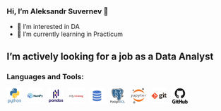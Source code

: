 ### Hi, I’m Aleksandr Suvernev 👋
- 👀 I’m interested in DA
- 🌱 I’m currently learning in Practicum

## I’m actively looking for a job as a Data Analyst
  
### Languages and Tools:
<div>
  <img src="https://github.com/devicons/devicon/blob/master/icons/python/python-original-wordmark.svg" title="AWS" alt="AWS" width="35" height="35"/>&nbsp&nbsp;
  <img src="https://github.com/devicons/devicon/blob/master/icons/numpy/numpy-original-wordmark.svg" title="AWS" alt="AWS" width="35" height="35"/>&nbsp&nbsp;
  <img src="https://github.com/devicons/devicon/blob/master/icons/pandas/pandas-original-wordmark.svg" title="AWS" alt="AWS" width="35" height="35"/>&nbsp&nbsp;
  <img src="https://github.com/devicons/devicon/blob/master/icons/sqlalchemy/sqlalchemy-original-wordmark.svg" title="AWS" alt="AWS" width="35" height="35"/>&nbsp&nbsp;
  <img src="https://raw.githubusercontent.com/github/explore/80688e429a7d4ef2fca1e82350fe8e3517d3494d/topics/sql/sql.png" title="AWS" alt="AWS" width="35" height="35"/>&nbsp&nbsp;
  <img src="https://github.com/devicons/devicon/blob/master/icons/postgresql/postgresql-original-wordmark.svg" title="AWS" alt="AWS" width="35" height="35"/>&nbsp&nbsp;
  <img src="https://github.com/devicons/devicon/blob/master/icons/jupyter/jupyter-original-wordmark.svg" title="AWS" alt="AWS" width="35" height="35"/>&nbsp&nbsp;
  <img src="https://github.com/devicons/devicon/blob/master/icons/git/git-original-wordmark.svg" title="Git" **alt="Git" width="35" height="35"/>&nbsp&nbsp;
  <img src="https://github.com/devicons/devicon/blob/master/icons/github/github-original-wordmark.svg" title="AWS" alt="AWS" width="35" height="35"/>
</div>


<!---
anik2-y/anik2-y is a ✨ special ✨ repository because its `README.md` (this file) appears on your GitHub profile.
You can click the Preview link to take a look at your changes.
--->

